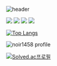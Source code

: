 ![header](https://capsule-render.vercel.app/api?type=waving&color=timeGradient&animation=twinkling&height=100&section=header&text=　&fontSize=30)

<a href="https://noir1458.blogspot.com"><img src="https://img.shields.io/badge/Blogger-FF5722?style=flat-square&logo=Blogger&logoColor=white"/></a>
<a href="https://www.youtube.com/channel/UCdtj4ZoWyC9NS0hvXk45WTA"><img src="https://img.shields.io/badge/Youtube-FF0000?style=flat-square&logo=Youtube&logoColor=white"/></a>
<a href="#"><img src="https://img.shields.io/badge/Instagram-E4405F?style=flat-square&logo=Instagram&logoColor=white"/></a>
<a href="https://www.buymeacoffee.com/noir1458"><img src="https://img.shields.io/badge/BuyMeACoffee-FFDD00?style=flat-square&logo=BuyMeACoffee&logoColor=black"/></a>

[![Top Langs](https://github-readme-stats.vercel.app/api/top-langs/?username=noir1458&layout=compact)](https://github.com/noir1458/github-readme-stats)


![noir1458 profile](http://mazandi.herokuapp.com/api?handle=noir1458&theme=warm)

[![Solved.ac프로필](http://mazassumnida.wtf/api/v2/generate_badge?boj=noir1458)](https://solved.ac/noir1458)

<!--
**noir1458/noir1458** is a ✨ _special_ ✨ repository because its `README.md` (this file) appears on your GitHub profile.

Here are some ideas to get you started:

- 🔭 I’m currently working on ...
- 🌱 I’m currently learning ...
- 👯 I’m looking to collaborate on ...
- 🤔 I’m looking for help with ...
- 💬 Ask me about ...
- 📫 How to reach me: ...
- 😄 Pronouns: ...
- ⚡ Fun fact: ...
-->  

